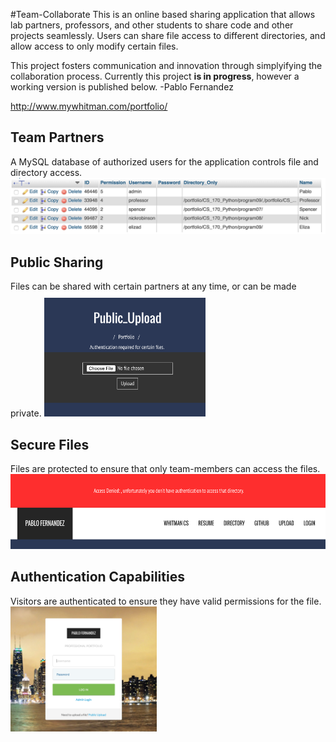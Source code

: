 #Team-Collaborate
This is an online based sharing application that allows lab partners, professors, and other students
to share code and other projects seamlessly. Users can share file access to different directories, and
allow access to only modify certain files. 

This project fosters communication and innovation through simplyifying the collaboration process.
Currently this project <strong>is in progress</strong>, however a working version is published below. -Pablo Fernandez

http://www.mywhitman.com/portfolio/

Team Partners
----
A MySQL database of authorized users for the application controls file and directory access. 
![Partners Database](PartnersDatabase.png "Partners")

Public Sharing
----
Files can be shared with certain partners at any time, or can be made private. 
<img src="PublicSharing.png" height="200">

Secure Files
----
Files are protected to ensure that only team-members can access the files. 
<img src="SecureFiles.png" height="120">

Authentication Capabilities
----
Visitors are authenticated to ensure they have valid permissions for the file. 
<img src="LoginCapabilites.png" height="200">
